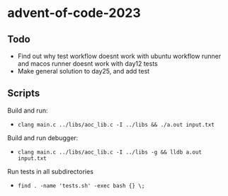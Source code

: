 # advent-of-code-2023

## Todo
- Find out why test workflow doesnt work with ubuntu workflow runner and macos runner doesnt work with day12 tests
- Make general solution to day25, and add test

## Scripts
Build and run:
- `clang main.c ../libs/aoc_lib.c -I ../libs && ./a.out input.txt`

Build and run debugger:
- `clang main.c ../libs/aoc_lib.c -I ../libs -g && lldb a.out input.txt`

Run tests in all subdirectories
- `find . -name 'tests.sh' -exec bash {} \;`
